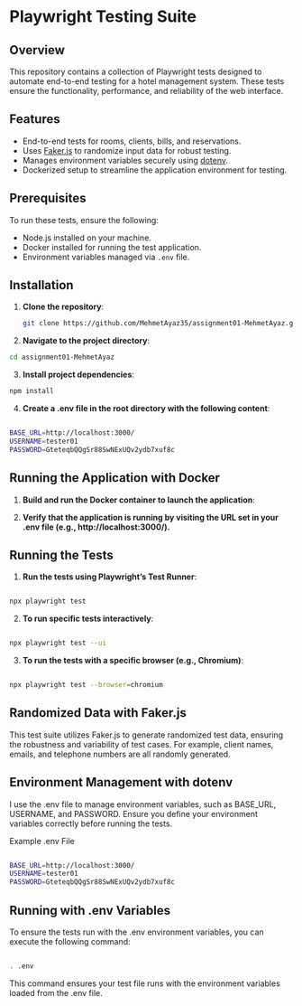 # Playwright Testing Suite

## Overview
This repository contains a collection of Playwright tests designed to automate end-to-end testing for a hotel management system. These tests ensure the functionality, performance, and reliability of the web interface.

## Features
- End-to-end tests for rooms, clients, bills, and reservations.
- Uses [Faker.js](https://www.npmjs.com/package/@faker-js/faker) to randomize input data for robust testing.
- Manages environment variables securely using [dotenv](https://www.npmjs.com/package/dotenv).
- Dockerized setup to streamline the application environment for testing.

## Prerequisites
To run these tests, ensure the following:
- Node.js installed on your machine.
- Docker installed for running the test application.
- Environment variables managed via `.env` file.

## Installation

1. **Clone the repository**:
   ```bash
   git clone https://github.com/MehmetAyaz35/assignment01-MehmetAyaz.git
   ```
2. **Navigate to the project directory**:

```bash
cd assignment01-MehmetAyaz
 ```
3. **Install project dependencies**:

```bash
npm install
 ```
4. **Create a .env file in the root directory with the following content**:

```bash

BASE_URL=http://localhost:3000/
USERNAME=tester01
PASSWORD=GteteqbQQgSr88SwNExUQv2ydb7xuf8c
 ```
## Running the Application with Docker
1. **Build and run the Docker container to launch the application**:

2. **Verify that the application is running by visiting the URL set in your .env file (e.g., http://localhost:3000/).**

## Running the Tests
1. **Run the tests using Playwright’s Test Runner**:

```bash

npx playwright test
 ```
2. **To run specific tests interactively**:

```bash

npx playwright test --ui
 ```
3. **To run the tests with a specific browser (e.g., Chromium)**:

```bash

npx playwright test --browser=chromium
 ```
## Randomized Data with Faker.js
This test suite utilizes Faker.js to generate randomized test data, ensuring the robustness and variability of test cases. For example, client names, emails, and telephone numbers are all randomly generated.

## Environment Management with dotenv
I use the .env file to manage environment variables, such as BASE_URL, USERNAME, and PASSWORD. Ensure you define your environment variables correctly before running the tests.

Example .env File
```bash

BASE_URL=http://localhost:3000/
USERNAME=tester01
PASSWORD=GteteqbQQgSr88SwNExUQv2ydb7xuf8c
 ```
## Running with .env Variables
To ensure the tests run with the .env environment variables, you can execute the following command:

```bash

. .env
```
This command ensures your test file runs with the environment variables loaded from the .env file.
